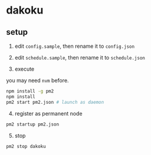 # dakoku

## setup

1. edit `config.sample`, then rename it to `config.json`

2. edit `schedule.sample`, then rename it to `schedule.json`

3. execute

you may need `nvm` before.

```bash
npm install -g pm2
npm install
pm2 start pm2.json # launch as daemon
```

4. register as permanent node

```bash
pm2 startup pm2.json
```
5. stop

```bash
pm2 stop dakoku
```
